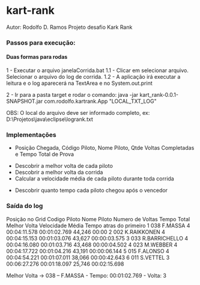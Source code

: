 # kart-rank
Autor: Rodolfo D. Ramos
Projeto desafio Kark Rank 

### Passos para execução:

#### Duas formas para rodas

1 - Executar o arquivo janelaCorrida.bat
1.1 - Clicar em selecionar arquivo. Selecionar o arquivo do log de corrida.
1.2 - A aplicação irá executar a leitura e o log aparecerá na TextArea e no System.out.print

2 - Ir para a pasta target e rodar o comando: java -jar kart_rank-0.0.1-SNAPSHOT.jar com.rodolfo.kartrank.App "LOCAL_TXT_LOG"

OBS: O local do arquivo deve ser informado completo, ex: D:\Projetos\java\eclipse\logrank.txt 

### Implementações

* Posição Chegada, Código Piloto, Nome Piloto, Qtde Voltas Completadas e Tempo Total de Prova
- Descobrir a melhor volta de cada piloto
- Descobrir a melhor volta da corrida
- Calcular a velocidade média de cada piloto durante toda corrida
+ Descobrir quanto tempo cada piloto chegou após o vencedor


### Saída do log

 Posição no Grid Codigo Piloto     Nome Piloto Numero de Voltas   Tempo Total  Melhor Volta Velocidade Média Tempo atras do primeiro
               1           038         F.MASSA                4  00:04:11.578  00:01:02.769           44,246                   00:00
               2           002     K.RAIKKONEN                4  00:04:15.153  00:01:03.076           43,627            00:00:03.575
               3           033   R.BARRICHELLO                4  00:04:16.080  00:01:03.716           43,468            00:00:04.502
               4           023        M.WEBBER                4  00:04:17.722  00:01:04.216           43,191            00:00:06.144
               5           015        F.ALONSO                4  00:04:54.221  00:01:07.011           38,066            00:00:42.643
               6           011        S.VETTEL                3  00:06:27.276  00:01:18.097           25,746            00:02:15.698

Melhor Volta -> 038 – F.MASSA - Tempo: 00:01:02.769 - Volta: 3
